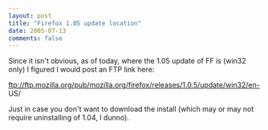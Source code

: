 ```yaml
---
layout: post
title: "Firefox 1.05 update location"
date: 2005-07-13
comments: false
---
```

Since it isn't obvious, as of today, where the 1.05 update of FF is (win32
only) I figured I would post an FTP link here:  
  
ftp://ftp.mozilla.org/pub/mozilla.org/firefox/releases/1.0.5/update/win32/en-
US/  
  
Just in case you don't want to download the install (which may or may not
require uninstalling of 1.04, I dunno).

